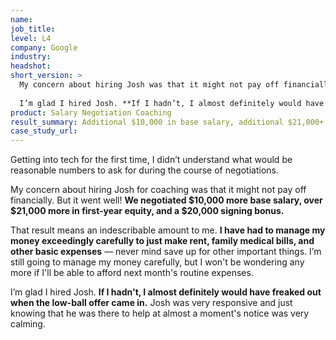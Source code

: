 ```yaml
---
name: 
job_title: 
level: L4
company: Google
industry:
headshot:
short_version: >
  My concern about hiring Josh was that it might not pay off financially. But it went well! We ended up negotiating **$10,000 more base salary, over $21,000 more in first-year equity, and a $20,000 signing bonus**. 
  
  I’m glad I hired Josh. **If I hadn’t, I almost definitely would have freaked out when the low-ball offer came in.** Josh was very responsive and just knowing that he was there to help at almost a moment’s notice was very calming.  
product: Salary Negotiation Coaching
result_summary: Additional $10,000 in base salary, additional $21,000+ in first-year equity, and a $20,000 signing bonus
case_study_url:
---
```

Getting into tech for the first time, I didn’t understand what would be reasonable numbers to ask for during the course of negotiations.

My concern about hiring Josh for coaching was that it might not pay off financially. But it went well! **We negotiated $10,000 more base salary, over $21,000  more in first-year equity, and a $20,000 signing bonus.**

That result means an indescribable amount to me. **I have had to manage my money exceedingly carefully to just make rent, family medical bills, and other basic expenses** — never mind save up for other important things. I’m still going to manage my money carefully, but I won't be wondering any more if I'll be able to afford next month's routine expenses.

I’m glad I hired Josh. **If I hadn't, I almost definitely would have freaked out when the low-ball offer came in.** Josh was very responsive and just knowing that he was there to help at almost a moment's notice was very calming.